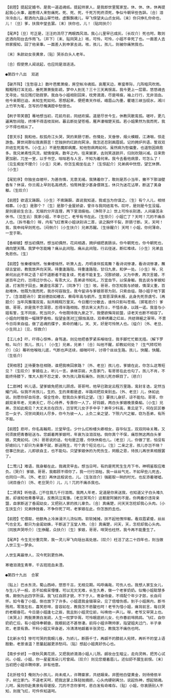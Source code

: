 <!-- { "loadSidebar": true } -->
    【前腔】提起定婚书，是我一道追魂纸。提起帅家人，是我即世里冤家至。休、休、休，休再提起我心头事，越惹得人来愁痛死。死、死、死，千死万死终须死，争似今朝早些告辞。〔合〕泪泠泠血儿，都洒向九嶷山翠竹枝。虚飘飘魂儿，早飞傍望夫山贞女祠。〔末〕你只挣扎你命也，儿！〔旦〕爹，扶我中堂去罢。〔末〕扶你也，儿！〔贴同扶介〕

    【尾声】〔旦〕可正是，汪汪的流尽了两眼西风泪。我心儿里早已成灰。〔长叹介〕死也呵，敢则还洒向阳台去作雨飞。〔并下〕〔末、贴同哭上〕咳，可怜，可怜，小姐不幸死了也。一面差人去帅家报知，回了他亲事。一面差人到申家去说。咳，孩儿，孩儿，则被你痛煞我也。

    〔末〕朱颜幼女丧黄泉，〔贴〕哭杀白头人老年。

    〔合〕假使旁人闻说起，也应同是泪涟涟。

    ●第四十八出  双逝

    【破齐阵】〔生愁容上〕数叶芭蕉萧瘦，房空帐冷魂孤。哀雁天边，寒蛩草际，几阵暗风吹雨。黯黯残灯浑无焰，垂死萧萧鬓影疏，梦中人到无？三十三天离恨高，我今更上一层霄。悠悠魂去无寻处，怕见残灯助寂寥。我自与小姐相别回来，枕旁滴滴，尽是啼痕，袖上行行，无非泪血。他今亲期已迫，未知生死如何。思想起来，便把青天作纸，峨眉山为墨，瞿塘三峡当砚水，湘川上竹竿为笔，怎写的尽俺满腔中愁恨也。

    【刷子带芙蓉】蓦地想当初，花前月前，同结欢娱。道是尽世今生，休教凤散鸾孤。嗟吁，更几遍离愁间阻，终博不得连枝双树。暮云断处望苍梧，雁声凄咽楚天孤。若小姐果然为我而死，我少不得也相从了。

    【普天乐】我和他，舣孤舟江头哭，哭的来肠寸断。伤情处，天昏惨，烟火模糊，江涛咽，惊走游鱼。算世间那似我衷肠苦！您独拚的红颜向冥涂，我怎还忍别画眉妩。记的拥炉共语，誓双双并结生死鸾书。〔小生上〕不是愁魔即病魔，知他愁病两如何。虽然病为愁偏重，也道愁因病愈多。我兄弟素性风流，赋情俊爽。数年之内，往来舅家，去则笑逐颜开，归则欢随兴减。日来势更加剧，兀坐一室，以手书空，咄咄若与人言，不知为着何来。我今去看他病景，可怎么了！〔见生痴坐不理介〕〔小生〕兄弟，你怎生痴坐在此？〔生惊起介〕兄弟病中恍惚，望乞休罪。〔小生〕

    【尾犯序】你独坐自嗟吁，为甚伤情，无意无绪。我猜着你了，敢则是苏小当年，撇不下那油壁香车？休误，你兰阁上早则名高绣虎，怕鸳帏里少甚身偎锦玉，休只为迷花沾草，断送了美身躯。〔生叹介〕

    【前腔】欲语又踌蹰。〔小生〕不索踌蹰，直说我知道，我或当为你谋之。〔生〕有个人儿，相倾相慕。〔小生〕是那个？〔生〕是那个金屋娇姿，曾许与我同结鸾书。叹吁，是则是今生没福，是则是前生合注，无端的分开连理，两下里泪痕枯。〔净院子上〕世上可怜长别酒，人间最苦永休书。〔见生云〕我家小姐，不幸已亡，老爷有书在此。〔生惊介〕小姐亡了？天呵！兀的不痛杀人也。〔拆书看介〕呀，内有飞红寄来小姐诀别诗二首，读之胸怀千裂，肝肠寸断。天，天呵！我，我申纯早则死也。〔闷倒介〕〔小生扶介〕兄弟苏醒。〔生徐醒介〕天呵！小姐，你何薄命，一至于斯。

    【香柳娘】想当初偶然，想当初偶然，花间相遇，拥炉细把衷肠诉。你今朝死也，你今朝死也，魂向楚天隅。我梦中怎能睹？痛从此间阻，痛从此间阻，行云径迷，断红难续。〔小生〕兄弟且免悲伤。〔生〕

    【前腔】怅秦楼悄然，怅秦楼悄然，听箫人去，月明谁伴孤鸾舞？看诗词惨凄，看诗词惨凄，蘸绿古堂前，教我放声向天哭。待重逢路阻，待重逢路阻，甘归九泉，和伊一处。〔小生〕呀，兄弟何出此不祥之语？却不道断者不能复续，死者不能复生。况那娇娘，义为中表，两次言婚，不遂百年之约，岂得过尔伤心，有乖大义。吾弟读书知礼，万宜自节，以保身躯。我去说与爹娘知道，打发院子回去，兼遣往吊罢了。〔同净下〕〔生〕咳，哥哥，你怎知我与娇娘，情深义重，百劫难休。他既为我而死，我亦何容独生。我今留诗与爹娘哥哥为别，只索自缢，随小姐于地下罢了。〔含泪题诗介〕窦翁德劭如椿古，蔡母年高与鹤齐。生育恩深俱未报，此身先死奈虞兮。〔再题介〕当年风雅蔼双鸾，拟共翱翔万里天。今日雁行分散去，谁怜只影叫苍烟。〔掷笔悲介〕爹娘、哥哥，非是我不念深恩，忍得半路相抛。想古来义夫烈士，不惜杀身，以践一诺。我昔与小姐有誓，生不同辰，死当同夕。今他既待我九泉之下，我便欲悔背前盟，谅老天也断不相容了。小姐向时赠我一幅锦罗香帕，指望金莲对，银烛高烧，双牵绣幕之红丝，共结锦裾之翠带。不意今日将来自缢，做了追魂的牒子，索命的幡儿。天、天，好是可怜煞人也。〔缢介〕〔外、老旦、小生同上〕〔见，惊救介〕

    【江儿水】吓，吓得心惊怖，身笃速。则见他把香罗紧系喉咙住，我手脚忙忙都无措。〔解下罗帕，叫介〕孩儿，孩儿！〔小生〕兄弟，兄弟！〔合〕叫他不醒，却教如何处？〔生气转哎哟介〕〔众〕蓦听他喉咙儿底，气断也声还续，细喘吁吁，讨得个丝丝生路。孩儿，快醒，快醒。〔生低介〕

    【哭相思】正待要急往相随，谁把我唤回泉路？〔外、老旦〕孩儿也，爹娘在此，你怎么这等短见？〔生叹介〕爹娘在上，听儿一言。承继宗祧，大吾家门，有哥哥在此也勾了。孩儿不肖，不能终侍膝下，惟大人割不忍之爱，休为孩儿致有痛伤，则孩儿死亦瞑目了。〔悲介〕

    【二郎神】听儿语，望爹娘免把孩儿顾虑。哥哥呵，他早已致足云程万里路，鸾封豸诰，定然当耀门闾。似我不肖孩儿，生的、生的来都是虚，半路间把双亲别去。〔外、老旦〕儿，休如此说。则愿你好自将息，保全性命，慰我白头爹妈之望。〔生〕要孩儿身好，谅不能勾。哥哥，你觑双亲年老，兄弟夭亡，尽心侍养，专靠你一人了。好将觑，两白头爹娘晚景桑榆。〔小生〕兄弟，怎如此痴见？大丈夫志在四方，岂甘死儿女子手中乎？弟年少科高，青云足下，何在区区眷恋一女子。况世间美妇人尽多，你今为彼一人，上负二亲之望，下殒六尺之躯，窃为吾弟，有所不取。

    【前腔】悲吁，你名高翰苑，兰堂早住。少什么红粉楼头卿相女，容华似玉，双双同咏关雎。又何须故把青春轻送与。您觑着两爹娘呵，年衰为汝泪双枯。倘你真个不保，痛怨煞这两白头爹娘，究竟如何。〔外〕哥哥说的话，句句是正理，你快休痴也儿。〔老旦〕儿，你做了官，怕没有好媳妇儿？却只为亲事不就，断送残生，可个真个短见也儿。〔生〕二亲之言，孩儿亦岂不晓？但事已到此，儿即欲自主，也不能勾。只望爹娘休的为死伤生，罔极之恩，待孩儿再世来相报罢了。

    【二莺儿】难语，我身躯在此，我魂灵早去。想当日呵，有的是死死生生月下书，神明鉴取应难负。〔哭介〕爹娘、哥哥，我都顾不得你了。我一行行泪枯，我一丝丝气无，不如早些儿死去，也同归一所。〔外、老旦〕再休这般说也，儿。〔生张目介〕强捱取一晌的时光，也反添着嗟嘘。〔闭目昏介〕〔外、老旦哭介〕儿，儿！兀的不痛杀我也。

    【二贤宾】听他语，不住我几千行泪雨。我两人年老，定道是你来送我，也知道父子白头难久居，却谁知他青春早送，反教凤泣鸾雏。〔老旦哭骂介〕这都是阿舅的不是。你两番价违背亲盟，自家断送了香闺幼女，又把别人家的孩儿辜负。〔合〕真痛楚，问天天怎挖却我心头肉。〔小生扶生介〕兄弟挣挫着，不争你死了呵，老爹娘在此，你怎放的去也。

    【前腔】忙偎取，他额角上冷淋浸汗儿流似雨。软软摊摊，扶不起他憔悴躯。看双眉紧蹙，丝丝气也全无。都只为金闺幼姝，干断送了玉堂人物。〔合〕真痛楚，问天，天，怎挖却我心头肉。〔同放声哭呼介〕〔生挣醒，众扶介〕〔生〕爹娘，哥哥，啼哭也枉然，我今再不能重生了。

    【尾声】今生无分重完聚，我一灵儿早飞向瑶台高处居。〔叹介〕枉活了这二十四年也，则当做人世三生一梦余。

    人世生离最惨人，况今死别更伤神。

    寒塘泪滴生青草，千古班班血未湮。

    ●第四十九出  合冢

    〔贴上〕巴水东流，蜀山西峙，悠悠千古，无相见期。呜呼痛哉，可伤人也。我想人家生女儿，与生儿子一般，总不如痴呆懵懂，可以无灾无难，长生久寿，做一个老爹奶奶。似俺小姐聪慧多情，颠倒为此四字所误。我飞红自顾才貌，不下于人，寄身侍妾，不得配个年少才郎，长自闷怀。如今看了小姐，倒也放下了许多。小姐遗我金钿翠朵，见了倍增伤感。到于小姐房内，断书残舄，零落左右，喜笑悲啼，音容如在，教我怎不悲酸也呵！老爷为惜小姐，痛背前言，每日哭的老眼昏花。今日是小姐逢七之辰，我且到小姐灵位前，叫唤他一声儿。呀，老爷又早哭上也。〔末哭上〕两鬓萧萧白发疏，人生一枕梦华胥。可怜眼底娇儿女，化作春前啼鹧鸪。飞红，自你奶奶亡后，有小姐侍奉朝昏，我眼前还不甚惨凄。前将小姐许聘帅家，指望姐夫过门，半子承欢，老景有靠。不料小姐又早身逝，冷清清地觑着半张灵位，教我怎不痛伤也呵。

    【北新水令】惨可可哭的我眼儿昏，为娇儿，断肠千寸。再觑不的膝前人宛转，再听不的堂上语殷勤，老景谁温？思量起越更添愁闷。〔贴〕想起小姐真好伤心也。

    【南步步娇】一夜秋风黄花损，又把我娇滴滴小姐人儿殒。觑妆台生暗尘，走向灵帏，把芳心试问。小姐，小姐，你一星星耳朵儿可曾闻。〔叹介〕则见您蹙着眉儿，还似舒不展生前恨。〔末〕当初把小姐许聘帅家，非有他意。

    【北折桂令】俺则为小孩儿，尚未成人，许聘豪家，共结姻亲。非图他白璧黄金，则待倚依半子，树立家门。不道老天呵，把我这掌上珠轻抛摘损，心头肉硬剜离分。说起伤神，想起销魂。儿呵，虽则你赴黄泉有母堪投，兀的不念你爹呵，悲白发有命难存。〔贴〕小姐，你衷肠别人不知，则我飞红，可件件知道呵。

